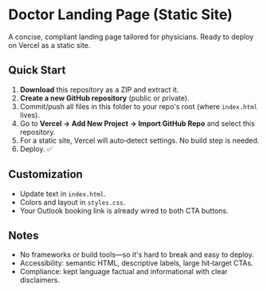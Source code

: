 # Doctor Landing Page (Static Site)

A concise, compliant landing page tailored for physicians. Ready to deploy on Vercel as a static site.

## Quick Start

1. **Download** this repository as a ZIP and extract it.
2. **Create a new GitHub repository** (public or private).
3. Commit/push all files in this folder to your repo's root (where `index.html` lives).
4. Go to **Vercel → Add New Project → Import GitHub Repo** and select this repository.
5. For a static site, Vercel will auto‑detect settings. No build step is needed.
6. Deploy. ✅

## Customization

- Update text in `index.html`.
- Colors and layout in `styles.css`.
- Your Outlook booking link is already wired to both CTA buttons.

## Notes

- No frameworks or build tools—so it's hard to break and easy to deploy.
- Accessibility: semantic HTML, descriptive labels, large hit‑target CTAs.
- Compliance: kept language factual and informational with clear disclaimers.
